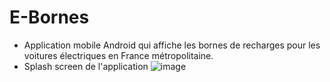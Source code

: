 # E-Bornes
* Application mobile Android qui affiche les bornes de recharges pour les voitures électriques en France métropolitaine.
* Splash screen de l'application
![image](https://user-images.githubusercontent.com/60757025/112483340-38e4a580-8d79-11eb-9840-4a5a0e5d01b8.png)
